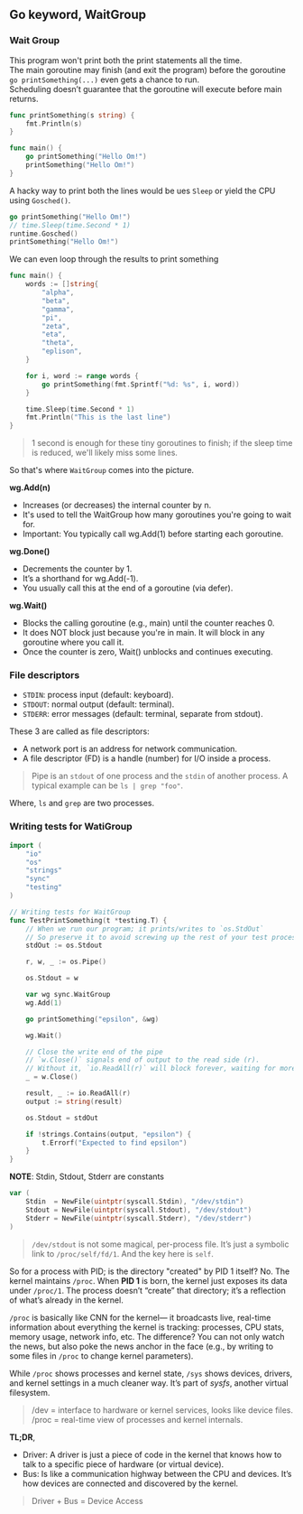 ## Go keyword, WaitGroup

### Wait Group

This program won't print both the print statements all the time.  
The main goroutine may finish (and exit the program) before the goroutine `go printSomething(...)` even gets a chance to run.  
Scheduling doesn’t guarantee that the goroutine will execute before main returns.  

```go
func printSomething(s string) {
	fmt.Println(s)
}

func main() {
	go printSomething("Hello Om!")
	printSomething("Hello Om!")
}
```

A hacky way to print both the lines would be ues `Sleep` or yield the CPU using `Gosched()`.

```go
go printSomething("Hello Om!")
// time.Sleep(time.Second * 1)
runtime.Gosched()
printSomething("Hello Om!")
```

We can even loop through the results to print something

```go
func main() {
	words := []string{
		"alpha",
		"beta",
		"gamma",
		"pi",
		"zeta",
		"eta",
		"theta",
		"eplison",
	}

	for i, word := range words {
		go printSomething(fmt.Sprintf("%d: %s", i, word))
	}

	time.Sleep(time.Second * 1)
	fmt.Println("This is the last line")
}
```

> 1 second is enough for these tiny goroutines to finish; if the sleep time is reduced, we'll likely miss some lines.

So that's where `WaitGroup` comes into the picture.

**wg.Add(n)**
- Increases (or decreases) the internal counter by n.
- It's used to tell the WaitGroup how many goroutines you're going to wait for.
- Important: You typically call wg.Add(1) before starting each goroutine.

**wg.Done()**
- Decrements the counter by 1.
- It’s a shorthand for wg.Add(-1).
- You usually call this at the end of a goroutine (via defer).

**wg.Wait()**
- Blocks the calling goroutine (e.g., main) until the counter reaches 0.
- It does NOT block just because you're in main. It will block in any goroutine where you call it.
- Once the counter is zero, Wait() unblocks and continues executing.

### File descriptors

- `STDIN`: process input (default: keyboard).
- `STDOUT`: normal output (default: terminal).
- `STDERR`: error messages (default: terminal, separate from stdout).

These 3 are called as file descriptors:
- A network port is an address for network communication.
- A file descriptor (FD) is a handle (number) for I/O inside a process.

> Pipe is an `stdout` of one process and the `stdin` of another process. A typical example can be `ls | grep "foo"`.

Where, `ls` and `grep` are two processes.

### Writing tests for WatiGroup

```go
import (
	"io"
	"os"
	"strings"
	"sync"
	"testing"
)

// Writing tests for WaitGroup
func TestPrintSomething(t *testing.T) {
	// When we run our program; it prints/writes to `os.StdOut`
	// So preserve it to avoid screwing up the rest of your test process
	stdOut := os.Stdout

	r, w, _ := os.Pipe()

	os.Stdout = w

	var wg sync.WaitGroup
	wg.Add(1)

	go printSomething("epsilon", &wg)

	wg.Wait()

	// Close the write end of the pipe
	// `w.Close()` signals end of output to the read side (r).
	// Without it, `io.ReadAll(r)` will block forever, waiting for more bytes.
	_ = w.Close()

	result, _ := io.ReadAll(r)
	output := string(result)

	os.Stdout = stdOut

	if !strings.Contains(output, "epsilon") {
		t.Errorf("Expected to find epsilon")
	}
}
```

**NOTE**: Stdin, Stdout, Stderr are constants
```go
var (
	Stdin  = NewFile(uintptr(syscall.Stdin), "/dev/stdin")
	Stdout = NewFile(uintptr(syscall.Stdout), "/dev/stdout")
	Stderr = NewFile(uintptr(syscall.Stderr), "/dev/stderr")
)
```

> `/dev/stdout` is not some magical, per-process file. It’s just a symbolic link to `/proc/self/fd/1`. And the key here is `self`.

So for a process with PID; is the directory "created" by PID 1 itself?
No. The kernel maintains `/proc`.
When **PID 1** is born, the kernel just exposes its data under `/proc/1`. The process doesn’t “create” that directory; it’s a reflection of what’s already in the kernel.

`/proc` is basically like CNN for the kernel—
it broadcasts live, real-time information about everything the kernel is tracking: processes, CPU stats, memory usage, network info, etc.
The difference? You can not only watch the news, but also poke the news anchor in the face (e.g., by writing to some files in `/proc` to change kernel parameters).

While `/proc` shows processes and kernel state, `/sys` shows devices, drivers, and kernel settings in a much cleaner way. It’s part of *sysfs*, another virtual filesystem.

> /dev = interface to hardware or kernel services, looks like device files.  
> /proc = real-time view of processes and kernel internals.

**TL;DR**,
- Driver: A driver is just a piece of code in the kernel that knows how to talk to a specific piece of hardware (or virtual device).
- Bus: Is like a communication highway between the CPU and devices. It’s how devices are connected and discovered by the kernel.

> Driver + Bus = Device Access

